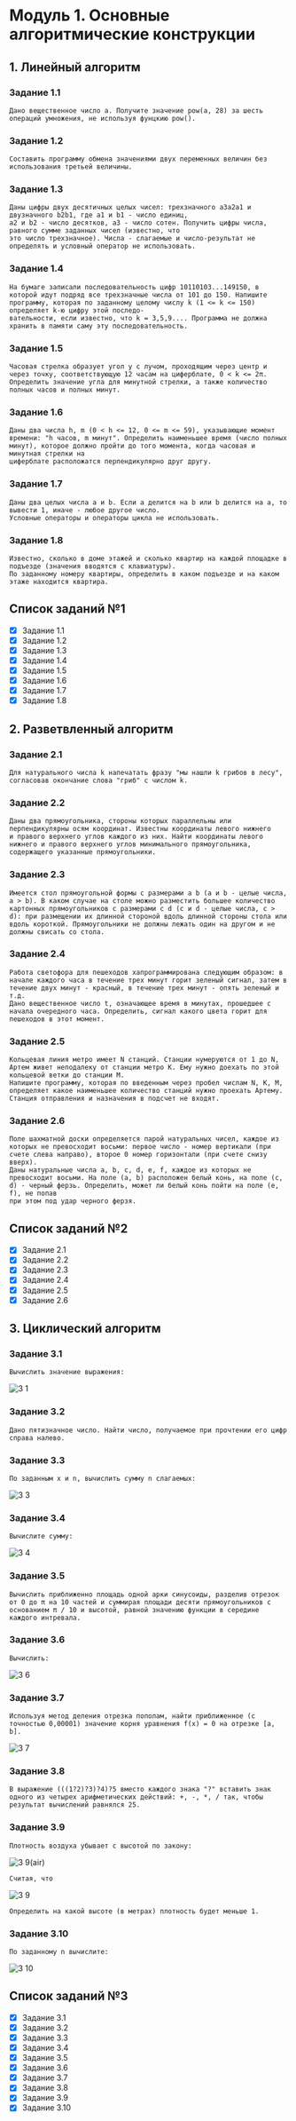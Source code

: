 # Модуль 1. Основные алгоритмические конструкции
## 1. Линейный алгоритм
### Задание 1.1
```
Дано вещественное число a. Получите значение pow(a, 28) за шесть операций умножения, не используя фунцкию pow().
```
### Задание 1.2
```
Составить программу обмена значениями двух переменных величин без использования третьей величины.
```
### Задание 1.3
```
Даны цифры двух десятичных целых чисел: трехзначного a3a2a1 и двузначного b2b1, где a1 и b1 - число единиц,
a2 и b2 - число десятков, a3 - число сотен. Получить цифры числа, равного сумме заданных чисел (известно, что
это число трехзначное). Числа - слагаемые и число-результат не определять и условный оператор не использовать.
```
### Задание 1.4
```
На бумаге записали последовательность цифр 10110103...149150, в которой идут подряд все трехзначные числа от 101 до 150. Напишите программу, которая по заданному целому числу k (1 <= k <= 150) определяет k-ю цифру этой последо-
вательности, если известно, что k = 3,5,9.... Программа не должна хранить в памяти саму эту последовательность.
```
### Задание 1.5
```
Часовая стрелка образует угол y с лучом, проходящим через центр и через точку, соответствующую 12 часам на циферблате, 0 < k <= 2π. Определить значение угла для минутной стрелки, а также количество полных часов и полных минут.
```
### Задание 1.6
```
Даны два числа h, m (0 < h <= 12, 0 <= m <= 59), указывающие момент времени: "h часов, m минут". Определить наименьшее время (число полных минут), которое должно пройти до того момента, когда часовая и минутная стрелки на
циферблате расположатся перпендикулярно друг другу.
```
### Задание 1.7
```
Даны два целых числа a и b. Если a делится на b или b делится на a, то вывести 1, иначе - любое другое число.
Условные операторы и операторы цикла не использовать.
```
### Задание 1.8
```
Известно, сколько в доме этажей и сколько квартир на каждой площадке в подъезде (значения вводятся с клавиатуры).
По заданному номеру квартиры, определить в каком подъезде и на каком этаже находится квартира.
```
## Список заданий №1
- [x] Задание 1.1
- [x] Задание 1.2
- [x] Задание 1.3
- [x] Задание 1.4
- [x] Задание 1.5
- [x] Задание 1.6
- [x] Задание 1.7
- [x] Задание 1.8
## 2. Разветвленный алгоритм
### Задание 2.1
```
Для натурального числа k напечатать фразу "мы нашли k грибов в лесу", согласовав окончание слова "гриб" с числом k.
```
### Задание 2.2
```
Даны два прямоугольника, стороны которых параллельны или перпендикулярны осям координат. Известны координаты левого нижнего
и правого верхнего углов каждого из них. Найти координаты левого нижнего и правого верхнего углов минимального прямоугольника, содержащего указанные прямоугольники.
```
### Задание 2.3
```
Имеется стол прямоугольной формы с размерами a b (a и b - целые числа, a > b). В каком случае на столе можно разместить большее количество картонных прямоугольников с размерами c d (c и d - целые числа, c > d): при размещении их длинной стороной вдоль длинной стороны стола или вдоль короткой. Прямоугольники не должны лежать один на другом и не должны свисать со стола.
```
### Задание 2.4
```
Работа светофора для пешеходов хапрограммирована следующим образом: в начале каждого часа в течение трех минут горит зеленый сигнал, затем в течение двух минут - красный, в течение трех минут - опять зеленый и т.д.
Дано вещественное число t, означающее время в минутах, прошедшее с начала очередного часа. Определить, сигнал какого цвета горит для пешеходов в этот момент.
```
### Задание 2.5
```
Кольцевая линия метро имеет N станций. Станции нумеруются от 1 до N, Артем живет неподалеку от станции метро K. Ему нужно доехать по этой кольцевой ветки до станции M.
Напишите программу, которая по введенным через пробел числам N, K, M, определяет какое наименьшее количество станций нужно проехать Артему. Станция отправления и назначения в подсчет не входят.
```
### Задание 2.6
```
Поле шахматной доски определяется парой натуральных чисел, каждое из которых не превосходит восьми: первое число - номер вертикали (при счете слева направо), второе 0 номер горизонтали (при счете снизу вверх).
Даны натуральные числа a, b, c, d, e, f, каждое из которых не превосходит восьми. На поле (a, b) расположен белый конь, на поле (c, d) - черный ферзь. Определить, может ли белый конь пойти на поле (e, f), не попав
при этом под удар черного ферзя.
```
## Список заданий №2
- [x] Задание 2.1
- [x] Задание 2.2
- [x] Задание 2.3
- [x] Задание 2.4
- [x] Задание 2.5
- [x] Задание 2.6
## 3. Циклический алгоритм
### Задание 3.1
```
Вычислить значение выражения:
```
![3 1](https://github.com/podumai/NSU/assets/148055984/f85cefff-63c4-4ce8-b2d6-8fbfbdcf5ff3)
### Задание 3.2
```
Дано пятизначное число. Найти число, получаемое при прочтении его цифр справа налево.
```
### Задание 3.3
```
По заданным x и n, вычислить сумму n слагаемых:
```
![3 3](https://github.com/podumai/NSU/assets/148055984/3407385e-bbdd-4be2-8993-c6fa4c83670e)
### Задание 3.4
```
Вычислите сумму:
```
![3 4](https://github.com/podumai/NSU/assets/148055984/7d0d2d25-e873-41ee-966a-470c02f805cd)
### Задание 3.5
```
Вычислить приближенно площадь одной арки синусоиды, разделив отрезок от 0 до π на 10 частей и суммирая площади десяти прямоугольников с основанием π / 10 и высотой, равной значению функции в середине каждого интревала.
```
### Задание 3.6
```
Вычислить:
```
![3 6](https://github.com/podumai/NSU/assets/148055984/f460402c-75e5-4d4e-b728-e8ae68177001)
### Задание 3.7
```
Используя метод деления отрезка пополам, найти приближенное (с точностью 0,00001) значение корня уравнения f(x) = 0 на отрезке [a, b].
```
![3 7](https://github.com/podumai/NSU/assets/148055984/03fe246f-9cbc-4be9-8be7-e14259b7c77a)
### Задание 3.8
```
В выражение (((1?2)?3)?4)?5 вместо каждого знака "?" вставить знак одного из четырех арифметических действий: +, -, *, / так, чтобы результат вычислений равнялся 25.
```
### Задание 3.9
```
Плотность воздуха убывает с высотой по закону:
```
![3 9(air)](https://github.com/podumai/NSU/assets/148055984/67d19c62-e276-494b-a176-c4417363a246)
```
Считая, что
```
![3 9](https://github.com/podumai/NSU/assets/148055984/ce873581-2735-4611-b371-7c444691f469)
```
Определить на какой высоте (в метрах) плотность будет меньше 1.
```
### Задание 3.10
```
По заданному n вычислите:
```
![3 10](https://github.com/podumai/NSU/assets/148055984/c4400bf7-3d45-45fe-b913-021b68cf9814)
## Список заданий №3
- [x] Задание 3.1
- [x] Задание 3.2
- [x] Задание 3.3
- [x] Задание 3.4
- [x] Задание 3.5
- [x] Задание 3.6
- [x] Задание 3.7
- [x] Задание 3.8
- [x] Задание 3.9
- [x] Задание 3.10
